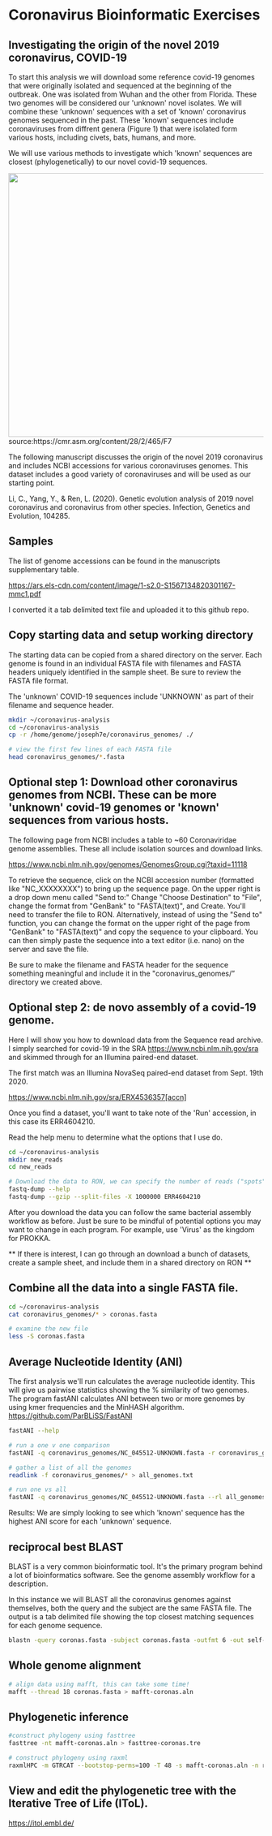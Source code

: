 # Coronavirus Bioinformatic Exercises


## Investigating the origin of the novel 2019 coronavirus, COVID-19


To start this analysis we will download some reference covid-19 genomes that were originally isolated and sequenced at the beginning of the outbreak. One was isolated from Wuhan and the other from Florida. These two genomes will be considered our 'unknown' novel isolates. We will combine these 'unknown' sequences with a set of 'known' coronavirus genomes sequenced in the past. These 'known' sequences include coronaviruses from diffrent genera (Figure 1) that were isolated form various hosts, including civets, bats, humans, and more. 

We will use various methods to investigate which 'known' sequences are closest (phylogenetically) to our novel covid-19 sequences.

<img src="https://cmr.asm.org/content/cmr/28/2/465/F7.large.jpg" width="520">
source:https://cmr.asm.org/content/28/2/465/F7


The following manuscript discusses the origin of the novel 2019 coronavirus and includes NCBI accessions for various coronaviruses genomes. This dataset includes a good variety of coronaviruses and will be used as our starting point. 

Li, C., Yang, Y., & Ren, L. (2020). Genetic evolution analysis of 2019 novel coronavirus and coronavirus from other species. Infection, Genetics and Evolution, 104285.

## Samples
The list of genome accessions can be found in the manuscripts supplementary table. 

https://ars.els-cdn.com/content/image/1-s2.0-S1567134820301167-mmc1.pdf


I converted it a tab delimited text file and uploaded it to this github repo.


## Copy starting data and setup working directory

The starting data can be copied from a shared directory on the server. Each genome is found in an individual FASTA file with filenames and FASTA headers uniquely identified in the sample sheet. Be sure to review the FASTA file format.

The 'unknown' COVID-19 sequences include 'UNKNOWN' as part of their filename and sequence header.

```bash
mkdir ~/coronavirus-analysis
cd ~/coronavirus-analysis
cp -r /home/genome/joseph7e/coronavirus_genomes/ ./

# view the first few lines of each FASTA file
head coronavirus_genomes/*.fasta

```

## Optional step 1: Download other coronavirus genomes from NCBI. These can be more 'unknown' covid-19 genomes or 'known' sequences from various hosts.

The following page from NCBI includes a table to ~60 Coronaviridae genome assemblies. These all include isolation sources and download links. 


https://www.ncbi.nlm.nih.gov/genomes/GenomesGroup.cgi?taxid=11118


To retrieve the sequence, click on the NCBI accession number (formatted like "NC_XXXXXXXX") to bring up the sequence page. On the upper right is a drop down menu called "Send to:" Change "Choose Destination" to "File", change the format from "GenBank" to "FASTA(text)", and Create. You'll need to transfer the file to RON. Alternatively, instead of using the "Send to" function, you can change the format on the upper right of the page from "GenBank" to "FASTA(text)" and copy the sequence to your clipboard. You can then simply paste the sequence into a text editor (i.e. nano) on the server and save the file.

Be sure to make the filename and FASTA header for the sequence something meaningful and include it in the "coronavirus_genomes/” directory we created above.

## Optional step 2: **de novo** assembly of a covid-19 genome.

Here I will show you how to download data from the Sequence read archive. I simply searched for covid-19 in the SRA https://www.ncbi.nlm.nih.gov/sra and skimmed through for an Illumina paired-end dataset. 

The first match was an Illumina NovaSeq paired-end dataset from Sept. 19th 2020.

https://www.ncbi.nlm.nih.gov/sra/ERX4536357[accn]

Once you find a dataset, you'll want to take note of the 'Run' accession, in this case its ERR4604210.

Read the help menu to determine what the options that I use do.

```bash
cd ~/coronavirus-analysis
mkdir new_reads
cd new_reads

# Download the data to RON, we can specify the number of reads ("spots") we want to download.
fastq-dump --help
fastq-dump --gzip --split-files -X 1000000 ERR4604210
```

After you download the data you can follow the same bacterial assembly workflow as before. Just be sure to be mindful of potential options you may want to change in each program. For example, use 'Virus' as the kingdom for PROKKA.

** If there is interest, I can go through an download a bunch of datasets, create a sample sheet, and include them in a shared directory on RON **


## Combine all the data into a single FASTA file. 

```bash
cd ~/coronavirus-analysis
cat coronavirus_genomes/* > coronas.fasta

# examine the new file
less -S coronas.fasta

```

## Average Nucleotide Identity (ANI)

The first analysis we'll run calculates the average nucleotide identity. This will give us pairwise statistics showing the % similarity of two genomes.
The program fastANI calculates ANI between two or more genomes by using kmer frequencies and the MinHASH algorithm.
https://github.com/ParBLiSS/FastANI

```bash
fastANI --help

# run a one v one comparison
fastANI -q coronavirus_genomes/NC_045512-UNKNOWN.fasta -r coronavirus_genomes/AY515512.fasta -o NC_045512_v_AY515512.txt --fragLen 200

# gather a list of all the genomes
readlink -f coronavirus_genomes/* > all_genomes.txt

# run one vs all
fastANI -q coronavirus_genomes/NC_045512-UNKNOWN.fasta --rl all_genomes.txt -o NC_045512_v_all.txt --fragLen 200

```

Results:
We are simply looking to see which 'known' sequence has the highest ANI score for each 'unknown' sequence.

## reciprocal best BLAST
BLAST is a very common bioinformatic tool. It's the primary program behind a lot of bioinformatics software. See the genome assembly workflow for a description.

In this instance we will BLAST all the coronavirus genomes against themselves, both the query and the subject are the same FASTA file. The output is a tab delimited file showing the top closest matching sequences for each genome sequence.

```bash
blastn -query coronas.fasta -subject coronas.fasta -outfmt 6 -out self-blast-format6.txt
```

## Whole genome alignment

```bash
# align data using mafft, this can take some time!
mafft --thread 18 coronas.fasta > mafft-coronas.aln
```

## Phylogenetic inference

```bash
#construct phylogeny using fasttree
fasttree -nt mafft-coronas.aln > fasttree-coronas.tre

# construct phylogeny using raxml
raxmlHPC -m GTRCAT --bootstop-perms=100 -T 48 -s mafft-coronas.aln -n raxml-tree.tre -p 7
```


## View and edit the phylogenetic tree with the Iterative Tree of Life (IToL).
https://itol.embl.de/

